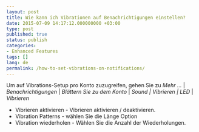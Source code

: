 ```yaml
---
layout: post
title: Wie kann ich Vibrationen auf Benachrichtigungen einstellen?
date: 2015-07-09 14:17:12.000000000 +03:00
type: post
published: true
status: publish
categories:
- Enhanced Features
tags: []
lang: de
permalink: /how-to-set-vibrations-on-notifications/
---
```


Um auf Vibrations-Setup pro Konto zuzugreifen, gehen Sie zu *Mehr ...* \| *Benachrichtigungen* \| *Blättern Sie zu dem Konto* \| *Sound \| Vibrieren \| LED* \| *Vibrieren*

* Vibrieren aktivieren - Vibrieren aktivieren / deaktivieren.
* Vibration Patterns - wählen Sie die Länge Option
* Vibration wiederholen - Wählen Sie die Anzahl der Wiederholungen.
